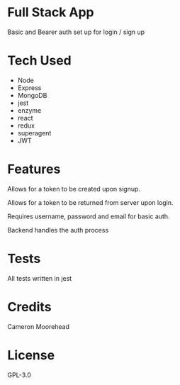 # Full Stack App

Basic and Bearer auth set up for login / sign up

# Tech Used

- Node
- Express
- MongoDB
- jest
- enzyme
- react
- redux
- superagent
- JWT

# Features

Allows for a token to be created upon signup.

Allows for a token to be returned from server upon login.

Requires username, password and email for basic auth.

Backend handles the auth process

# Tests

All tests written in jest

# Credits

Cameron Moorehead

# License

GPL-3.0
